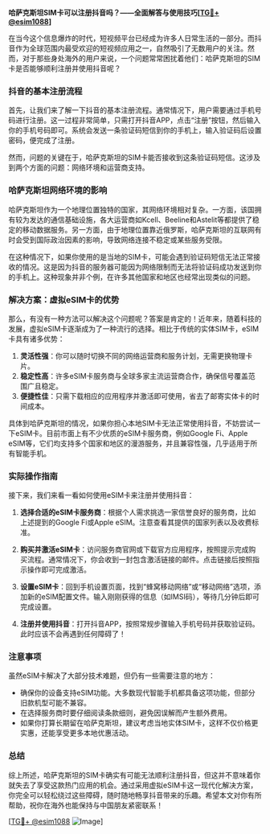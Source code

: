 **哈萨克斯坦SIM卡可以注册抖音吗？——全面解答与使用技巧[[TG💪+ @esim1088](https://t.me/s/esim1088)]**

在当今这个信息爆炸的时代，短视频平台已经成为许多人日常生活的一部分。而抖音作为全球范围内最受欢迎的短视频应用之一，自然吸引了无数用户的关注。然而，对于那些身处海外的用户来说，一个问题常常困扰着他们：哈萨克斯坦的SIM卡是否能够顺利注册并使用抖音呢？

### 抖音的基本注册流程

首先，让我们来了解一下抖音的基本注册流程。通常情况下，用户需要通过手机号码进行注册。这一过程非常简单，只需打开抖音APP，点击“注册”按钮，然后输入你的手机号码即可。系统会发送一条验证码短信到你的手机上，输入验证码后设置密码，便完成了注册。

然而，问题的关键在于，哈萨克斯坦的SIM卡能否接收到这条验证码短信。这涉及到两个方面的问题：网络环境和运营商支持。

### 哈萨克斯坦网络环境的影响

哈萨克斯坦作为一个地理位置独特的国家，其网络环境相对复杂。一方面，该国拥有较为发达的通信基础设施，各大运营商如Kcell、Beeline和Astelit等都提供了稳定的移动数据服务。另一方面，由于地理位置靠近俄罗斯，哈萨克斯坦的互联网有时会受到国际政治因素的影响，导致网络连接不稳定或某些服务受限。

在这种情况下，如果你使用的是当地的SIM卡，可能会遇到验证码短信无法正常接收的情况。这是因为抖音的服务器可能因为网络限制而无法将验证码成功发送到你的手机上。这种现象并非个例，在许多其他国家和地区也经常出现类似的问题。

### 解决方案：虚拟eSIM卡的优势

那么，有没有一种方法可以解决这个问题呢？答案是肯定的！近年来，随着科技的发展，虚拟eSIM卡逐渐成为了一种流行的选择。相比于传统的实体SIM卡，eSIM卡具有诸多优势：

1. **灵活性强**：你可以随时切换不同的网络运营商和服务计划，无需更换物理卡片。
2. **稳定性高**：许多eSIM卡服务商与全球多家主流运营商合作，确保信号覆盖范围广且稳定。
3. **便捷性佳**：只需下载相应的应用程序并激活即可使用，省去了邮寄实体卡的时间成本。

具体到哈萨克斯坦的情况，如果你担心本地SIM卡无法正常使用抖音，不妨尝试一下eSIM卡。目前市面上有不少优质的eSIM卡服务商，例如Google Fi、Apple eSIM等，它们均支持多个国家和地区的漫游服务，并且兼容性强，几乎适用于所有智能手机。

### 实际操作指南

接下来，我们来看一看如何使用eSIM卡来注册并使用抖音：

1. **选择合适的eSIM卡服务商**：根据个人需求挑选一家信誉良好的服务商，比如上述提到的Google Fi或Apple eSIM。注意查看其提供的国家列表以及收费标准。
   
2. **购买并激活eSIM卡**：访问服务商官网或下载官方应用程序，按照提示完成购买流程。通常情况下，你会收到一封包含激活链接的邮件。点击链接后按照指示操作即可完成激活。

3. **设置eSIM卡**：回到手机设置页面，找到“蜂窝移动网络”或“移动网络”选项，添加新的eSIM配置文件。输入刚刚获得的信息（如IMSI码），等待几分钟后即可完成设置。

4. **注册并使用抖音**：打开抖音APP，按照常规步骤输入手机号码并获取验证码。此时应该不会再遇到任何障碍了！

### 注意事项

虽然eSIM卡解决了大部分技术难题，但仍有一些需要注意的地方：

- 确保你的设备支持eSIM功能。大多数现代智能手机都具备这项功能，但部分旧款机型可能不兼容。
- 在选择服务商时要仔细阅读条款细则，避免因误解而产生额外费用。
- 如果你打算长期留在哈萨克斯坦，建议考虑当地实体SIM卡，这样不仅价格更实惠，还能享受更多本地优惠活动。

### 总结

综上所述，哈萨克斯坦的SIM卡确实有可能无法顺利注册抖音，但这并不意味着你就失去了享受这款热门应用的机会。通过采用虚拟eSIM卡这一现代化解决方案，你完全可以轻松绕过这些障碍，随时随地畅享抖音带来的乐趣。希望本文对你有所帮助，祝你在海外也能保持与中国朋友紧密联系！

[[TG💪+ @esim1088](https://t.me/s/esim1088) ![Image](https://i.postimg.cc/4NQfJmqS/Snipaste-2025-05-13-00-14-12.png)]